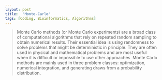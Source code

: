 ```yaml
---
layout: post
title:  "Monte-Carlo"
tags: [Coding, Bioinformatics, Algorithms]
---
```


>Monte Carlo methods (or Monte Carlo experiments) are a broad class 
of computational algorithms that rely on repeated random sampling 
to obtain numerical results. Their essential idea is using randomness 
to solve problems that might be deterministic in principle. 
They are often used in physical and mathematical problems and are 
most useful when it is difficult or impossible to use other approaches. 
Monte Carlo methods are mainly used in three problem classes: 
optimization, numerical integration, and generating draws from a probability 
distribution.

